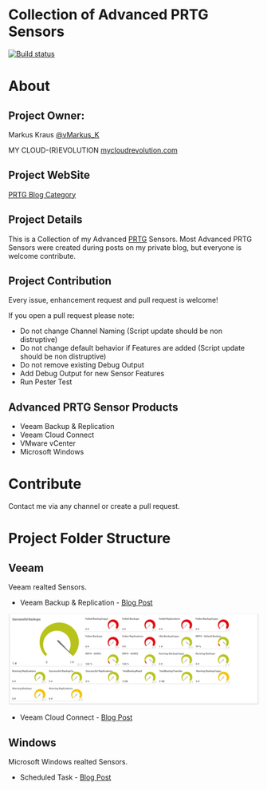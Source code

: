 Collection of Advanced PRTG Sensors
===================================
[![Build status](https://ci.appveyor.com/api/projects/status/u6d6wrj8y07k7twq/branch/master?svg=true)](https://ci.appveyor.com/project/mycloudrevolution/advanced-prtg-sensors/branch/master)

# About

## Project Owner:

Markus Kraus [@vMarkus_K](https://twitter.com/vMarkus_K)

MY CLOUD-(R)EVOLUTION [mycloudrevolution.com](http://mycloudrevolution.com/)

## Project WebSite

[PRTG Blog Category](http://mycloudrevolution.com/category/prtg/)

## Project Details

This is a Collection of my Advanced [PRTG](https://www.de.paessler.com/prtg/) Sensors.
Most Advanced PRTG Sensors were created during posts on my private blog, but everyone is welcome contribute.

## Project Contribution

Every issue, enhancement request and pull request is welcome!

If you open a pull request please note:
+ Do not change Channel Naming (Script update should be non distruptive)
+ Do not change default behavior if Features are added (Script update should be non distruptive)
+ Do not remove existing Debug Output
+ Add Debug Output for new Sensor Features
+ Run Pester Test
## Advanced PRTG Sensor Products

+ Veeam Backup & Replication
+ Veeam Cloud Connect
+ VMware vCenter
+ Microsoft Windows

# Contribute

Contact me via any channel or create a pull request.

# Project Folder Structure

## Veeam

Veeam realted Sensors.

+ Veeam Backup & Replication - [Blog Post](http://mycloudrevolution.com/2016/03/21/veeam-prtg-sensor-reloaded/)

![PRTG-VeeamBRStats](/media/PRTG-VeeamBRStats.png)

+ Veeam Cloud Connect - [Blog Post](http://mycloudrevolution.com/2016/08/16/prtg-veeam-cloud-connect-monitoring/)

## Windows

Microsoft Windows realted Sensors.

+ Scheduled Task - [Blog Post](http://mycloudrevolution.com/2016/09/15/prtg-advanced-scheduled-task-sensor/)